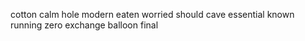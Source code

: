 cotton calm hole modern eaten worried should cave essential known running zero exchange balloon final